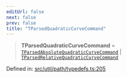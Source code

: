 ```yaml
---
editUrl: false
next: false
prev: false
title: "TParsedQuadraticCurveCommand"
---
```


> **TParsedQuadraticCurveCommand** = [`TParsedAbsoluteQuadraticCurveCommand`](/api/type-aliases/tparsedabsolutequadraticcurvecommand/) \| [`TParsedRelativeQuadraticCurveCommand`](/api/type-aliases/tparsedrelativequadraticcurvecommand/)

Defined in: [src/util/path/typedefs.ts:205](https://github.com/fabricjs/fabric.js/blob/8206f10a405480a7ba988ff6cfdde6412c1f13f8/src/util/path/typedefs.ts#L205)
